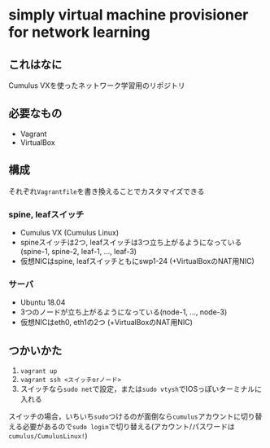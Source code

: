 # simply virtual machine provisioner for network learning

## これはなに

Cumulus VXを使ったネットワーク学習用のリポジトリ

## 必要なもの

-  Vagrant
-  VirtualBox

## 構成

それぞれ`Vagrantfile`を書き換えることでカスタマイズできる

### spine, leafスイッチ

- Cumulus VX (Cumulus Linux)
- spineスイッチは2つ, leafスイッチは3つ立ち上がるようになっている(spine-1, spine-2, leaf-1, ..., leaf-3)
- 仮想NICはspine, leafスイッチともにswp1-24 (+VirtualBoxのNAT用NIC)

### サーバ

- Ubuntu 18.04
- 3つのノードが立ち上がるようになっている(node-1, ..., node-3)
- 仮想NICはeth0, eth1の2つ (+VirtualBoxのNAT用NIC)

## つかいかた

1. `vagrant up`
2. `vagrant ssh <スイッチorノード>`
3. スイッチなら`sudo net`で設定，または`sudo vtysh`でIOSっぽいターミナルに入れる

スイッチの場合，いちいち`sudo`つけるのが面倒なら`cumulus`アカウントに切り替える必要があるので`sudo login`で切り替える(アカウント/パスワードは`cumulus/CumulusLinux!`)